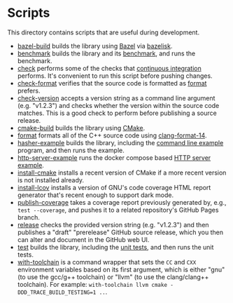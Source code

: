 Scripts
=======
This directory contains scripts that are useful during development.

- [bazel-build](bazel-build) builds the library using [Bazel][1] via [bazelisk][2].
- [benchmark](benchmark) builds the library and its [benchmark](../benchmark),
  and runs the benchmark.
- [check](check) performs some of the checks that [continuous
  integration](../.circleci) performs. It's convenient to run this script before
  pushing changes.
- [check-format](check-format) verifies that the source code is formatted as
  [format](format) prefers.
- [check-version](check-version) accepts a version string as a command line
  argument (e.g. "v1.2.3") and checks whether the version within the source code
  matches. This is a good check to perform before publishing a source release.
- [cmake-build](cmake-build) builds the library using [CMake][3].
- [format](format) formats all of the C++ source code using
  [clang-format-14][4].
- [hasher-example](hasher-example) builds the library, including the [command
  line example](../examples/hasher) program, and then runs the example.
- [http-server-example](http-server-example) runs the docker compose based [HTTP
  server example](../examples/http-server).
- [install-cmake](install-cmake) installs a recent version of CMake if a more
  recent version is not installed already.
- [install-lcov](install-lcov) installs a version of GNU's code coverage HTML
  report generator that's recent enough to support dark mode.
- [publish-coverage](publish-coverage) takes a coverage report previously
  generated by, e.g., `test --coverage`, and pushes it to a related repository's
  GitHub Pages branch.
- [release](release) checks the provided version string (e.g. "v1.2.3") and then
  publishes a "draft" "prerelease" GitHub source release, which you then can
  alter and document in the GitHub web UI.
- [test](test) builds the library, including the [unit tests](test), and then
  runs the unit tests.
- [with-toolchain](with-toolchain) is a command wrapper that sets the `CC` and
  `CXX` environment variables based on its first argument, which is either "gnu"
  (to use the gcc/g++ toolchain) or "llvm" (to use the clang/clang++ toolchain).
  For example: `with-toolchain llvm cmake -DDD_TRACE_BUILD_TESTING=1 ..`.

[1]: https://bazel.build/
[2]: https://github.com/bazelbuild/bazelisk
[3]: https://cmake.org/
[4]: https://releases.llvm.org/14.0.0/tools/clang/docs/ClangFormat.html
